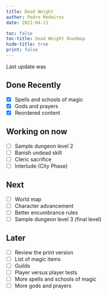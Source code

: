 ```yaml
---
title: Dead Weight
author: Pedro Medeiros
date: 2021-04-21

toc: false
toc-title: Dead Weight Roadmap
hide-title: true
print: false
---
```


Last update was <now>

## Done Recently
- [x] Spells and schools of magic
- [x] Gods and prayers
- [x] Reordered content

## Working on now
- [ ] Sample dungeon level 2
- [ ] Banish undead skill
- [ ] Cleric sacrifice
- [ ] Interlude (City Phase)

## Next
- [ ] World map
- [ ] Character advancement
- [ ] Better encumbrance rules
- [ ] Sample dungeon level 3 (final level)

## Later
- [ ] Review the print version
- [ ] List of magic items
- [ ] Guilds
- [ ] Player versus player tests
- [ ] More spells and schools of magic
- [ ] More gods and prayers